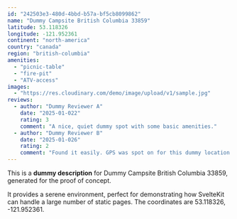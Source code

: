```yaml
---
id: "242503e3-480d-4bbd-b57a-bf5cb8099862"
name: "Dummy Campsite British Columbia 33859"
latitude: 53.118326
longitude: -121.952361
continent: "north-america"
country: "canada"
region: "british-columbia"
amenities:
  - "picnic-table"
  - "fire-pit"
  - "ATV-access"
images:
  - "https://res.cloudinary.com/demo/image/upload/v1/sample.jpg"
reviews:
  - author: "Dummy Reviewer A"
    date: "2025-01-022"
    rating: 3
    comment: "A nice, quiet dummy spot with some basic amenities."
  - author: "Dummy Reviewer B"
    date: "2025-01-026"
    rating: 2
    comment: "Found it easily. GPS was spot on for this dummy location."
---
```


This is a **dummy description** for Dummy Campsite British Columbia 33859, generated for the proof of concept.

It provides a serene environment, perfect for demonstrating how SvelteKit can handle a large number of static pages. The coordinates are 53.118326, -121.952361.
